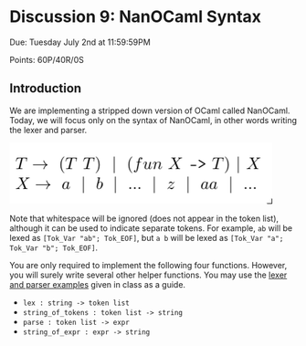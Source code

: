 # Discussion 9: NanOCaml Syntax

Due: Tuesday July 2nd at 11:59:59PM

Points: 60P/40R/0S

## Introduction

We are implementing a stripped down version of OCaml called NanOCaml.
Today, we will focus only on the syntax of NanOCaml, in other words
writing the lexer and parser.

![CFG](imgs/grammar.png)

Note that whitespace will be ignored (does not appear in the token
list), although it can be used to indicate separate tokens. For
example, `ab` will be lexed as `[Tok_Var "ab"; Tok_EOF]`,
but `a b` will be lexed as `[Tok_Var "a"; Tok_Var "b"; Tok_EOF]`.

You are only required to implement the following four functions.
However, you will surely write several other helper functions.
You may use the [lexer and parser examples](https://github.com/anwarmamat/cmsc330summer19-public/tree/master/notes/cfgs)
given in class as a guide.

* `lex : string -> token list`
* `string_of_tokens : token list -> string`
* `parse : token list -> expr`
* `string_of_expr : expr -> string`
